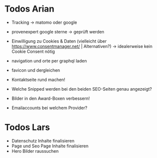 # Todos Arian
- Tracking -> matomo oder google
- provenexpert google sterne -> geprüft werden


- Einwilligung zu Cookies & Daten (vielleicht über https://www.consentmanager.net/ | Alternativen?) -> idealerweise kein Cookie Consent nötig

- navigation und orte per graphql laden
- favicon und dergleichen
- Kontaktseite rund machen!
- Welche Snipped werden bei den beiden SEO-Seiten genau angezeigt?
- Bilder in den Award-Boxen verbessern!

- Emailaccounts bei welchem Provider?

# Todos Lars

- Datenschutz Inhalte finalisieren
- Page und Seo Page Inhalte finalisieren
- Hero Bilder raussuchen